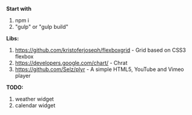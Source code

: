**Start with**
1. npm i
2. "gulp" or "gulp build"

**Libs:**
1. https://github.com/kristoferjoseph/flexboxgrid - Grid based on CSS3 flexbox
2. https://developers.google.com/chart/ - Chrat
3. https://github.com/Selz/plyr - A simple HTML5, YouTube and Vimeo player

**TODO:**
1. weather widget
2. calendar widget
